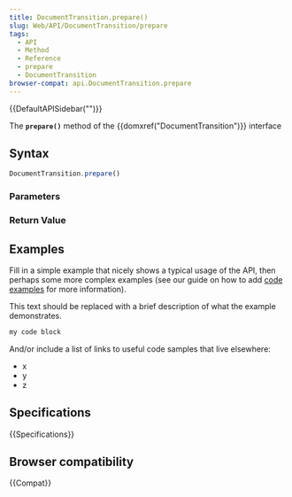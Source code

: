 ```yaml
---
title: DocumentTransition.prepare()
slug: Web/API/DocumentTransition/prepare
tags:
  - API
  - Method
  - Reference
  - prepare
  - DocumentTransition
browser-compat: api.DocumentTransition.prepare
---
```

{{DefaultAPISidebar("")}}

The **`prepare()`** method of the {{domxref("DocumentTransition")}} interface 

## Syntax

```js
DocumentTransition.prepare()
```

### Parameters



### Return Value



## Examples

Fill in a simple example that nicely shows a typical usage of the API, then perhaps some more complex examples (see our guide on how to add [code examples](/en-US/docs/MDN/Contribute/Structures/Code_examples) for more information).

This text should be replaced with a brief description of what the example demonstrates.

```js
my code block
```

And/or include a list of links to useful code samples that live elsewhere:

*   x
*   y
*   z

## Specifications

{{Specifications}}

## Browser compatibility

{{Compat}}

